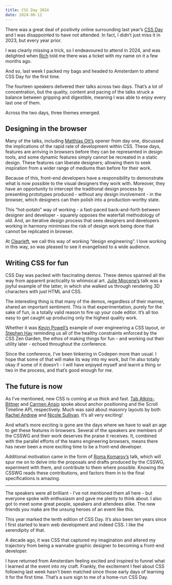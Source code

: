```yaml
---
title: CSS Day 2024
date: 2024-06-12
---
```


There was a great deal of positivity online surrounding last year’s [CSS Day](https://cssday.nl/2024) and I was disappointed to have not attended. In fact, I didn’t just miss it in 2023, but every year prior.

I was clearly missing a trick, so I endeavoured to attend in 2024, and was delighted when [Rich](https://www.clagnut.com) told me there was a ticket with my name on it a few months ago.

And so, last week I packed my bags and headed to Amsterdam to attend CSS Day for the first time.

The fourteen speakers delivered their talks across two days. That’s a lot of concentration, but the quality, content and pacing of the talks struck a balance between gripping and digestible, meaning I was able to enjoy every last one of them.

Across the two days, three themes emerged.

## Designing in the browser

Many of the talks, including [Matthias Ott’s](https://matthiasott.com) opener from day one, discussed the implications of the rapid rate of development within CSS. These days, features are arriving in browsers before they can be represented in design tools, and some dynamic features simply cannot be recreated in a static design. These features can liberate designers; allowing them to seek inspiration from a wider range of mediums than before for their work.

Because of this, front-end developers have a responsibility to demonstrate what is now possible to the visual designers they work with. Moreover, they have an opportunity to intercept the traditional design process by presenting prototypes produced - without any design involvement - in the browser, which designers can then polish into a production-worthy state.

This “hot-potato” way of working - a fast-paced back-and-forth between designer and developer - squarely opposes the waterfall methodology of old. And, an iterative design process that sees designers and developers working in harmony minimises the risk of design work being done that cannot be replicated in browser.

At [Clearleft](https://www.clearleft.com), we call this way of working “design engineering”. I love working in this way, so was pleased to see it evangelised to a wide audience.

## Writing CSS for fun

CSS Day was packed with fascinating demos. These demos spanned all the way from apparent practicality to whimsical art. [Julie Miocene’s](https://miocene.io) talk was a joyful example of the latter, in which she walked us through rendering 3D characters with just HTML and CSS.

The interesting thing is that many of the demos, regardless of their manner, shared an important sentiment. This is that experimentation, purely for the sake of fun, is a totally valid reason to fire up your code editor. It’s all too easy to get caught up producing only the highest quality work.

Whether it was [Kevin Powell’s](https://www.kevinpowell.co) example of over engineering a CSS layout, or [Stephen Hay](https://www.the-haystack.com) reminding us all of the healthy constraints enforced by the CSS Zen Garden, the ethos of making things for fun - and working out their utility later - echoed throughout the conference.

Since the conference, I’ve been tinkering in Codepen more than usual. I hope that some of that will make its way into my work, but I’m also totally okay if some of it doesn’t - I will have enjoyed myself and learnt a thing or two in the process, and that’s good enough for me.

## The future is now

As I’ve mentioned, new CSS is coming at us thick and fast. [Tab Atkins-Bittner](https://www.xanthir.com) and [Carmen Ansio](https://www.carmenansio.dev) spoke about anchor positioning and the Scroll Timeline API, respectively. Much was said about masonry layouts by both [Rachel Andrew](https://rachelandrew.co.uk) and [Nicole Sullivan](https://www.stubbornella.org). It’s all very exciting!

And what’s more exciting is gone are the days where we have to wait an age to get these features in browsers. Several of the speakers are members of the CSSWG and their work deserves the praise it receives. It, combined with the parallel efforts of the teams engineering browsers, means there has never been a more exciting time to be a front-end developer.

Additional motivation came in the form of [Roma Komarov’s](https://kizu.dev) talk, which will spur me on to delve into the proposals and drafts produced by the CSSWG, experiment with them, and contribute to them where possible. Knowing the CSSWG reads these contributions, and factors them in to the final specifications is amazing.

***

The speakers were all brilliant - I’ve not mentioned them all here - but everyone spoke with enthusiasm and gave me plenty to think about. I also got to meet some great people, speakers and attendees alike. The new friends you make are the unsung heroes of an event like this.

This year marked the tenth edition of CSS Day. It’s also been ten years since I first started to learn web development and indeed CSS. I like the serendipity of that.

A decade ago, it was CSS that captured my imagination and altered my trajectory from being a wannabe graphic designer to becoming a front-end developer.

I have returned from Amsterdam feeling excited and inspired to funnel what I learned at the event into my craft. Frankly, the excitement I feel about CSS following last week hasn’t been matched since those early days of learning it for the first time. That’s a sure sign to me of a home-run CSS Day.